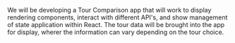 We will be developing a Tour Comparison app that will work to display rendering components, interact with different API's, and show management of state application within React. The tour data will be brought into the app for display, wherer the information can vary depending on the tour choice.